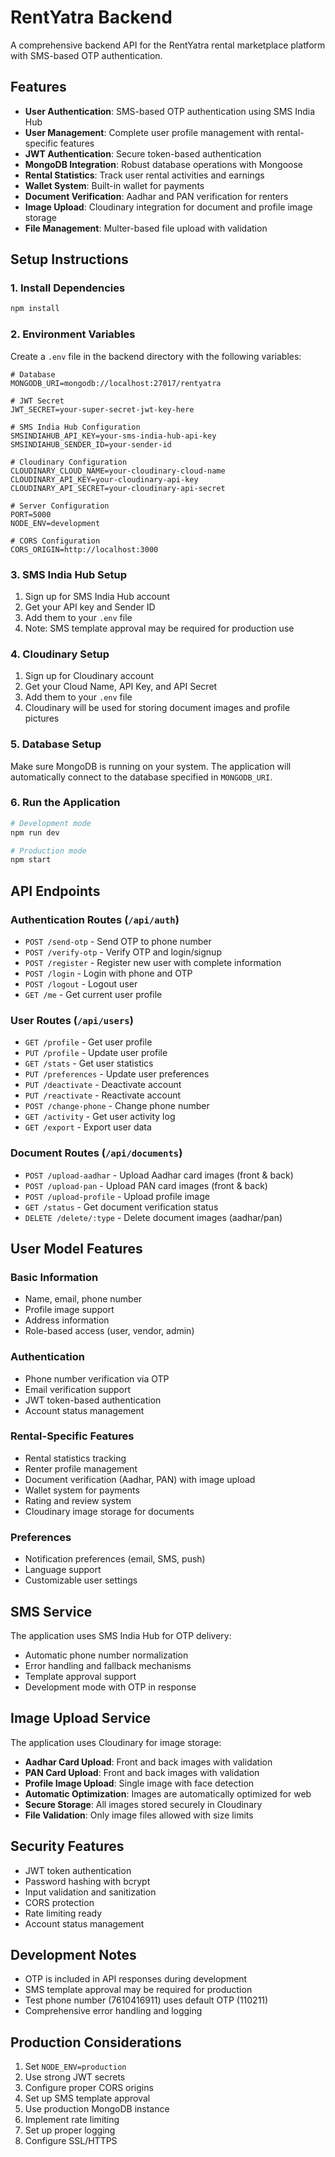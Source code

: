 # RentYatra Backend

A comprehensive backend API for the RentYatra rental marketplace platform with SMS-based OTP authentication.

## Features

- **User Authentication**: SMS-based OTP authentication using SMS India Hub
- **User Management**: Complete user profile management with rental-specific features
- **JWT Authentication**: Secure token-based authentication
- **MongoDB Integration**: Robust database operations with Mongoose
- **Rental Statistics**: Track user rental activities and earnings
- **Wallet System**: Built-in wallet for payments
- **Document Verification**: Aadhar and PAN verification for renters
- **Image Upload**: Cloudinary integration for document and profile image storage
- **File Management**: Multer-based file upload with validation

## Setup Instructions

### 1. Install Dependencies

```bash
npm install
```

### 2. Environment Variables

Create a `.env` file in the backend directory with the following variables:

```env
# Database
MONGODB_URI=mongodb://localhost:27017/rentyatra

# JWT Secret
JWT_SECRET=your-super-secret-jwt-key-here

# SMS India Hub Configuration
SMSINDIAHUB_API_KEY=your-sms-india-hub-api-key
SMSINDIAHUB_SENDER_ID=your-sender-id

# Cloudinary Configuration
CLOUDINARY_CLOUD_NAME=your-cloudinary-cloud-name
CLOUDINARY_API_KEY=your-cloudinary-api-key
CLOUDINARY_API_SECRET=your-cloudinary-api-secret

# Server Configuration
PORT=5000
NODE_ENV=development

# CORS Configuration
CORS_ORIGIN=http://localhost:3000
```

### 3. SMS India Hub Setup

1. Sign up for SMS India Hub account
2. Get your API key and Sender ID
3. Add them to your `.env` file
4. Note: SMS template approval may be required for production use

### 4. Cloudinary Setup

1. Sign up for Cloudinary account
2. Get your Cloud Name, API Key, and API Secret
3. Add them to your `.env` file
4. Cloudinary will be used for storing document images and profile pictures

### 5. Database Setup

Make sure MongoDB is running on your system. The application will automatically connect to the database specified in `MONGODB_URI`.

### 6. Run the Application

```bash
# Development mode
npm run dev

# Production mode
npm start
```

## API Endpoints

### Authentication Routes (`/api/auth`)

- `POST /send-otp` - Send OTP to phone number
- `POST /verify-otp` - Verify OTP and login/signup
- `POST /register` - Register new user with complete information
- `POST /login` - Login with phone and OTP
- `POST /logout` - Logout user
- `GET /me` - Get current user profile

### User Routes (`/api/users`)

- `GET /profile` - Get user profile
- `PUT /profile` - Update user profile
- `GET /stats` - Get user statistics
- `PUT /preferences` - Update user preferences
- `PUT /deactivate` - Deactivate account
- `PUT /reactivate` - Reactivate account
- `POST /change-phone` - Change phone number
- `GET /activity` - Get user activity log
- `GET /export` - Export user data

### Document Routes (`/api/documents`)

- `POST /upload-aadhar` - Upload Aadhar card images (front & back)
- `POST /upload-pan` - Upload PAN card images (front & back)
- `POST /upload-profile` - Upload profile image
- `GET /status` - Get document verification status
- `DELETE /delete/:type` - Delete document images (aadhar/pan)

## User Model Features

### Basic Information
- Name, email, phone number
- Profile image support
- Address information
- Role-based access (user, vendor, admin)

### Authentication
- Phone number verification via OTP
- Email verification support
- JWT token-based authentication
- Account status management

### Rental-Specific Features
- Rental statistics tracking
- Renter profile management
- Document verification (Aadhar, PAN) with image upload
- Wallet system for payments
- Rating and review system
- Cloudinary image storage for documents

### Preferences
- Notification preferences (email, SMS, push)
- Language support
- Customizable user settings

## SMS Service

The application uses SMS India Hub for OTP delivery:

- Automatic phone number normalization
- Error handling and fallback mechanisms
- Template approval support
- Development mode with OTP in response

## Image Upload Service

The application uses Cloudinary for image storage:

- **Aadhar Card Upload**: Front and back images with validation
- **PAN Card Upload**: Front and back images with validation
- **Profile Image Upload**: Single image with face detection
- **Automatic Optimization**: Images are automatically optimized for web
- **Secure Storage**: All images stored securely in Cloudinary
- **File Validation**: Only image files allowed with size limits

## Security Features

- JWT token authentication
- Password hashing with bcrypt
- Input validation and sanitization
- CORS protection
- Rate limiting ready
- Account status management

## Development Notes

- OTP is included in API responses during development
- SMS template approval may be required for production
- Test phone number (7610416911) uses default OTP (110211)
- Comprehensive error handling and logging

## Production Considerations

1. Set `NODE_ENV=production`
2. Use strong JWT secrets
3. Configure proper CORS origins
4. Set up SMS template approval
5. Use production MongoDB instance
6. Implement rate limiting
7. Set up proper logging
8. Configure SSL/HTTPS
